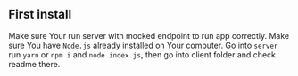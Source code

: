 ## First install

Make sure Your run server with mocked endpoint to run app correctly.
Make sure You have `Node.js` already installed on Your computer.
Go into `server` run `yarn` or `npm i` and `node index.js`, then go into client folder and check readme there.
